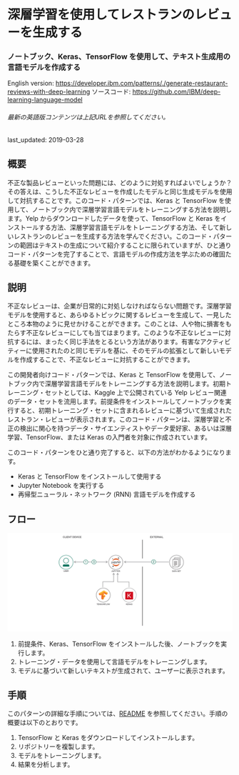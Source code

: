 # 深層学習を使用してレストランのレビューを生成する

### ノートブック、Keras、TensorFlow を使用して、テキスト生成用の言語モデルを作成する

English version: https://developer.ibm.com/patterns/./generate-restaurant-reviews-with-deep-learning
  ソースコード: https://github.com/IBM/deep-learning-language-model

###### 最新の英語版コンテンツは上記URLを参照してください。
last_updated: 2019-03-28

 
## 概要

不正な製品レビューといった問題には、どのように対処すればよいでしょうか？その答えは、こうした不正なレビューを作成したモデルと同じ生成モデルを使用して対抗することです。このコード・パターンでは、Keras と TensorFlow を使用して、ノートブック内で深層学習言語モデルをトレーニングする方法を説明します。Yelp からダウンロードしたデータを使って、TensorFlow と Keras をインストールする方法、深層学習言語モデルをトレーニングする方法、そして新しいレストランのレビューを生成する方法を学んでください。このコード・パターンの範囲はテキストの生成について紹介することに限られていますが、ひと通りコード・パターンを完了することで、言語モデルの作成方法を学ぶための確固たる基礎を築くことができます。

## 説明

不正なレビューは、企業が日常的に対処しなければならない問題です。深層学習モデルを使用すると、あらゆるトピックに関するレビューを生成して、一見したところ本物のように見せかけることができます。このことは、人や物に損害をもたらす不正なレビューにしても当てはまります。このような不正なレビューに対抗するには、まったく同じ手法をとるという方法があります。有害なアクティビティーに使用されたのと同じモデルを基に、そのモデルの拡張として新しいモデルを作成することで、不正なレビューに対抗することができます。

この開発者向けコード・パターンでは、Keras と TensorFlow を使用して、ノートブック内で深層学習言語モデルをトレーニングする方法を説明します。初期トレーニング・セットとしては、Kaggle 上で公開されている Yelp レビュー関連のデータ・セットを流用します。前提条件をインストールしてノートブックを実行すると、初期トレーニング・セットに含まれるレビューに基づいて生成されたレストラン・レビューが表示されます。このコード・パターンは、深層学習と不正の検出に関心を持つデータ・サイエンティストやデータ愛好家、あるいは深層学習、TensorFlow、または Keras の入門者を対象に作成されています。

このコード・パターンをひと通り完了すると、以下の方法がわかるようになります。

* Keras と TensorFlow をインストールして使用する
* Jupyter Notebook を実行する
* 再帰型ニューラル・ネットワーク (RNN) 言語モデルを作成する

## フロー

![フロー](./images/tensorflow-keras-arch.png)

1. 前提条件、Keras、TensorFlow をインストールした後、ノートブックを実行します。
1. トレーニング・データを使用して言語モデルをトレーニングします。
1. モデルに基づいて新しいテキストが生成されて、ユーザーに表示されます。

## 手順

このパターンの詳細な手順については、[README](https://github.com/IBM/deep-learning-language-model/blob/master/README.md) を参照してください。手順の概要は以下のとおりです。

1. TensorFlow と Keras をダウンロードしてインストールします。
1. リポジトリーを複製します。
1. モデルをトレーニングします。
1. 結果を分析します。
